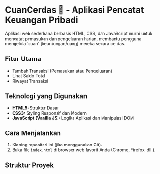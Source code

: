 # CuanCerdas 💸 - Aplikasi Pencatat Keuangan Pribadi

Aplikasi web sederhana berbasis HTML, CSS, dan JavaScript murni untuk mencatat pemasukan dan pengeluaran harian, membantu pengguna mengelola 'cuan' (keuntungan/uang) mereka secara cerdas.

## Fitur Utama
- Tambah Transaksi (Pemasukan atau Pengeluaran)
- Lihat Saldo Total
- Riwayat Transaksi

## Teknologi yang Digunakan
- **HTML5:** Struktur Dasar
- **CSS3:** Styling Responsif dan Modern
- **JavaScript (Vanilla JS):** Logika Aplikasi dan Manipulasi DOM

## Cara Menjalankan
1.  Kloning repositori ini (jika menggunakan Git).
2.  Buka file `index.html` di browser web favorit Anda (Chrome, Firefox, dll.).

## Struktur Proyek
